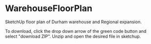 # WarehouseFloorPlan
SketchUp floor plan of Durham warehouse and Regional expansion.

To download, click the drop down arrow of the green code button and select "download ZIP".
Unzip and open the desired file in sketchup.

